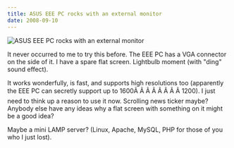 ```yaml
---
title: ASUS EEE PC rocks with an external monitor
date: 2008-09-10
---
```


![ASUS EEE PC rocks with an external monitor](https://source.unsplash.com/dUPDhdeCN84/1600x900)

It never occurred to me to try this before. The EEE PC has a VGA connector on the side of it. I have a spare flat screen. Lightbulb moment (with "ding" sound effect).

It works wonderfully, is fast, and supports high resolutions too (apparently the EEE PC can secretly support up to 1600Ã Ã Ã Ã Ã Ã Ã Ã 1200). I just need to think up a reason to use it now. Scrolling news ticker maybe? Anybody else have any ideas why a flat screen with something on it might be a good idea?

Maybe a mini LAMP server? (Linux, Apache, MySQL, PHP for those of you who I just lost).